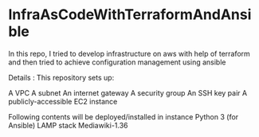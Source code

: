 # InfraAsCodeWithTerraformAndAnsible
In this repo, I tried to develop infrastructure on aws with help of terraform and then tried to achieve configuration management using ansible

Details :
This repository sets up:

A VPC
A subnet
An internet gateway
A security group
An SSH key pair
A publicly-accessible EC2 instance

Following contents will be deployed/installed in instance
  Python 3 (for Ansible)
  LAMP stack
  Mediawiki-1.36
